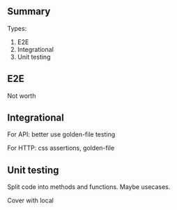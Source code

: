 ## Summary

Types:

1. E2E
2. Integrational
3. Unit testing

## E2E

Not worth

## Integrational

For API: better use golden-file testing 

For HTTP: css assertions, golden-file

## Unit testing

Split code into methods and functions. Maybe usecases.

Cover with local 